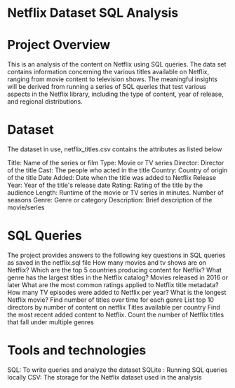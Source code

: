 # Netflix Dataset SQL Analysis
# Project Overview
This is an analysis of the content on Netflix using SQL queries. The data set contains information concerning the various titles available on Netflix, ranging from movie content to television shows. The meaningful insights will be derived from running a series of SQL queries that test various aspects in the Netflix library, including the type of content, year of release, and regional distributions.

# Dataset
The dataset in use, netflix_titles.csv contains the attributes as listed below

Title: Name of the series or film
Type: Movie or TV series
Director: Director of the title
Cast: The people who acted in the title
Country: Country of origin of the title
Date Added: Date when the title was added to Netflix
Release Year: Year of the title's release date
Rating: Rating of the title by the audience
Length: Runtime of the movie or TV series in minutes. Number of seasons
Genre: Genre or category
Description: Brief description of the movie/series
# SQL Queries
The project provides answers to the following key questions in SQL queries as saved in the netflix.sql file
How many movies and tv shows are on Netflix?
Which are the top 5 countries producing content for Netflix?
What genre has the largest titles in the Netflix catalog?
Movies released in 2016 or later
What are the most common ratings applied to Netflix title metadata?
How many TV episodes were added to Netflix per year?
What is the longest Netflix movie?
Find number of titles over time for each genre
List top 10 directors by number of content on netflix
Titles available per country
Find the most recent added content to Netflix.
Count the number of Netflix titles that fall under multiple genres
# Tools and technologies
SQL: To write queries and analyze the dataset
SQLite : Running SQL queries locally
CSV: The storage for the Netflix dataset used in the analysis
